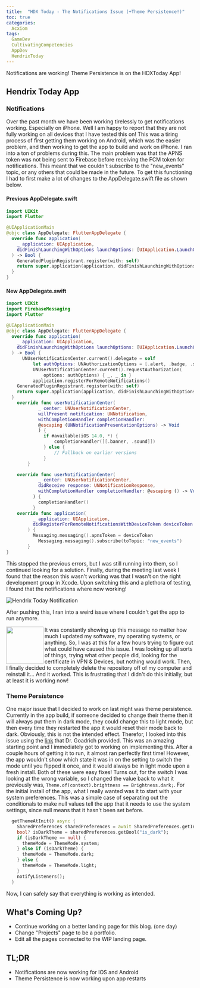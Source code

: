 ```yaml
---
title:  "HDX Today - The Notifications Issue (+Theme Persistence!)"
toc: true
categories:
  Acxiom
tags:
  GameDev
  CultivatingCompetencies
  AppDev
  HendrixToday
---
```


Notifications are working! Theme Persistence is on the HDXToday App!

## Hendrix Today App

### Notifications

Over the past month we have been working tirelessly to get notifications working. Especially on iPhone.
Well I am happy to report that they are not fully working on all devices that I have tested this on!
This was a tiring process of first getting them working on Android, which was the easier problem, and then working to get the app to build and work on iPhone.
I ran into a ton of problems during this.
The main problem was that the APNS token was not being sent to Firebase before receiving the FCM token for notifications.
This meant that we couldn't subscribe to the "new_events" topic, or any others that could be made in the future.
To get this functioning I had to first make a lot of changes to the AppDelegate.swift file as shown below.

#### Previous AppDelegate.swift

``` swift
import UIKit
import Flutter

@UIApplicationMain
@objc class AppDelegate: FlutterAppDelegate {
  override func application(
    _ application: UIApplication,
    didFinishLaunchingWithOptions launchOptions: [UIApplication.LaunchOptionsKey: Any]?
  ) -> Bool {
    GeneratedPluginRegistrant.register(with: self)
    return super.application(application, didFinishLaunchingWithOptions: launchOptions)
  }
}
```

#### New AppDelegate.swift

``` swift
import UIKit
import FirebaseMessaging
import Flutter

@UIApplicationMain
@objc class AppDelegate: FlutterAppDelegate {
  override func application(
    _ application: UIApplication,
    didFinishLaunchingWithOptions launchOptions: [UIApplication.LaunchOptionsKey: Any]?
  ) -> Bool {
      UNUserNotificationCenter.current().delegate = self
          let authOptions: UNAuthorizationOptions = [.alert, .badge, .sound]
          UNUserNotificationCenter.current().requestAuthorization(
              options: authOptions) { _, _ in }
          application.registerForRemoteNotifications()
    GeneratedPluginRegistrant.register(with: self)
    return super.application(application, didFinishLaunchingWithOptions: launchOptions)
  }
    override func userNotificationCenter(
            _ center: UNUserNotificationCenter,
            willPresent notification: UNNotification,
            withCompletionHandler completionHandler:
            @escaping (UNNotificationPresentationOptions) -> Void
            ) {
              if #available(iOS 14.0, *) {
                  completionHandler([[.banner, .sound]])
              } else {
                  // Fallback on earlier versions
              }
        }

    override func userNotificationCenter(
            _ center: UNUserNotificationCenter,
            didReceive response: UNNotificationResponse,
            withCompletionHandler completionHandler: @escaping () -> Void
          ) {
            completionHandler()
          }
    override func application(
          _ application: UIApplication,
          didRegisterForRemoteNotificationsWithDeviceToken deviceToken: Data
        ) {
          Messaging.messaging().apnsToken = deviceToken
            Messaging.messaging().subscribe(toTopic: "new_events")
        }
}
```

This stopped the previous errors, but I was still running into them, so I continued looking for a solution.
Finally, during the meeting last week I found that the reason this wasn't working was that I wasn't on the right development group in Xcode.
Upon switching this and a plethora of testing, I found that the notifications where now working!

![Hendrix Today Notification](/blog/assets/img/blog/HDX_Notifs.png)

After pushing this, I ran into a weird issue where I couldn't get the app to run anymore.

<img align="left" width="100" height="100" src="/blog/assets/img/blog/HDX_Notifs.png">

It was constantly showing up this message no matter how much I updated my software, my operating systems, or anything.
So, I was at this for a few hours trying to figure out what could have caused this issue.
I was looking up all sorts of things, trying what other people did, looking for the certificate in VPN & Devices, but nothing would work.
Then, I finally decided to completely delete the repository off of my computer and reinstall it... And it worked.
This is frustrating that I didn't do this initially, but at least it is working now!

### Theme Persistence

One major issue that I decided to work on last night was theme persistence.
Currently in the app build, if someone decided to change their theme then it will always put them in dark mode, they could change this to light mode,
but then every time they restarted the app it would reset their mode back to dark.
Obviously, this is not the intended effect.
Therefor, I looked into this issue using the [link]("https://stackoverflow.com/questions/75570316/dark-mode-flutter-with-shared-preferences-and-provider") that Dr. Goadrich provided.
This was an amazing starting point and I immediately got to working on implementing this.
After a couple hours of getting it to run, it almost ran perfectly first time!
However, the app wouldn't show which state it was in on the setting to switch the mode until you flipped it once, and it would always be in light mode upon a fresh install.
Both of these were easy fixes! Turns out, for the switch I was looking at the wrong variable, so I changed the value back to what it previously was,
`Theme.of(context).brightness == Brightness.dark;`.
For the initial install of the app, what I really wanted was it to start with your system preferences. This was a simple case of separating out the conditionals to make null values tell the app that it needs to use the system settings, since null means that it hasn't been set before.

``` dart
  getThemeAtInit() async {
    SharedPreferences sharedPreferences = await SharedPreferences.getInstance();
    bool? isDarkTheme = sharedPreferences.getBool("is_dark");
    if (isDarkTheme == null) {
      themeMode = ThemeMode.system;
    } else if (isDarkTheme) {
      themeMode = ThemeMode.dark;
    } else {
      themeMode = ThemeMode.light;
    }
    notifyListeners();
  }
```

Now, I can safely say that everything is working as intended.

## What's Coming Up?

- Continue working on a better landing page for this blog. (one day)
- Change "Projects" page to be a portfolio.
- Edit all the pages connected to the WIP landing page.

## TL;DR

- Notifications are now working for IOS and Android
- Theme Persistence is now working upon app restarts
